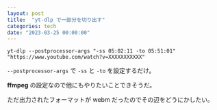 ```yaml
---
layout: post
title:  "yt-dlp で一部分を切り出す"
categories: tech
date: "2023-03-25 00:00:00"
---
```


```
yt-dlp --postprocessor-args "-ss 05:02:11 -to 05:51:01" "https://www.youtube.com/watch?v=XXXXXXXXXXX"
```

`--postprocessor-args` で `-ss` と `-to` を設定するだけ。

**ffmpeg** の設定なので他にもやりたいことできそうだ。

ただ出力されたフォーマットが webm だったのでその辺をどうにかしたい。
